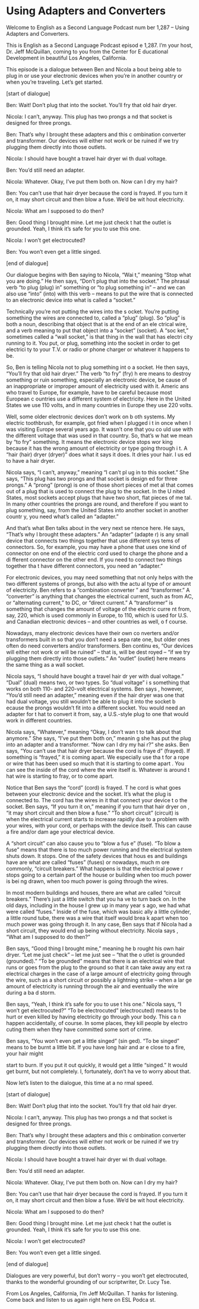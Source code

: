 # Using Adapters and Converters

Welcome to English as a Second Language Podcast num ber 1,287 – Using Adapters and Converters.

This is English as a Second Language Podcast episod e 1,287. I’m your host, Dr. Jeff McQuillan, coming to you from the Center for E ducational Development in beautiful Los Angeles, California.

This episode is a dialogue between Ben and Nicola a bout being able to plug in or use your electronic devices when you’re in another country or when you’re traveling. Let’s get started.

[start of dialogue]

Ben: Wait! Don’t plug that into the socket. You’ll fry that old hair dryer.

Nicola: I can’t, anyway. This plug has two prongs a nd that socket is designed for three prongs.

Ben: That’s why I brought these adapters and this c ombination converter and transformer. Our devices will either not work or be  ruined if we try plugging them directly into those outlets.

Nicola: I should have bought a travel hair dryer wi th dual voltage.

Ben: You’d still need an adapter.

Nicola: Whatever. Okay, I’ve put them both on. Now can I dry my hair?

Ben: You can’t use that hair dryer because the cord  is frayed. If you turn it on, it may short circuit and then blow a fuse. We’d be wit hout electricity.

Nicola: What am I supposed to do then?

Ben: Good thing I brought mine. Let me just check t hat the outlet is grounded. Yeah, I think it’s safe for you to use this one.

Nicola: I won’t get electrocuted?

Ben: You won’t even get a little singed.

[end of dialogue]

Our dialogue begins with Ben saying to Nicola, “Wai t,” meaning “Stop what you are doing.” He then says, “Don’t plug that into the  socket.” The phrasal verb “to plug (plug) in” something or “to plug something in”  – and we can also use “into” (into) with this verb – means to put the wire that is connected to an electronic device into what is called a “socket.”

Technically you’re not putting the wires into the s ocket. You’re putting something the wires are connected to, called a “plug” (plug).  So “plug” is both a noun, describing that object that is at the end of an ele ctrical wire, and a verb meaning to put that object into a “socket” (socket). A “soc ket,” sometimes called a “wall socket,” is that thing in the wall that has electri city running to it. You put, or plug, something into the socket in order to get electrici ty to your T.V. or radio or phone charger or whatever it happens to be.

So, Ben is telling Nicola not to plug something int o a socket. He then says, “You’ll fry that old hair dryer.” The verb “to fry” (fry) h ere means to destroy something or ruin something, especially an electronic device, be cause of an inappropriate or improper amount of electricity used with it. Americ ans who travel to Europe, for example, have to be careful because most European c ountries use a different system of electricity. Here in the United States we  use 110 volts, and in many countries in Europe they use 220 volts.

Well, some older electronic devices don’t work on b oth systems. My electric toothbrush, for example, got fried when I plugged i t in once when I was visiting Europe several years ago. It wasn’t one that you co uld use with the different voltage that was used in that country. So, that’s w hat we mean by “to fry” something. It means the electronic device stops wor king because it has the wrong amount of electricity or type going through i t. A “hair (hair) dryer (dryer)” does what it says it does. It dries your hair. I us ed to have a hair dryer.

Nicola says, “I can’t, anyway,” meaning “I can’t pl ug in to this socket.” She says, “This plug has two prongs and that socket is design ed for three prongs.” A “prong” (prong) is one of those short pieces of met al that comes out of a plug that is used to connect the plug to the socket. In the U nited States, most sockets accept plugs that have two short, flat pieces of me tal. In many other countries the prongs are round, and therefore if you want to plug  something, say, from the United States into another socket in another countr y, you need what’s called an “adapter.”

And that’s what Ben talks about in the very next se ntence here. He says, “That’s why I brought these adapters.” An “adapter” (adapte r) is any small device that connects two things together that use different sys tems of connectors. So, for example, you may have a phone that uses one kind of  connector on one end of the electric cord used to charge the phone and a di fferent connector on the other end. If you need to connect two things together tha t have different connectors, you need an “adapter.”

For electronic devices, you may need something that  not only helps with the two different systems of prongs, but also with the actu al type of or amount of electricity. Ben refers to a “combination converter ” and “transformer.” A “converter” is anything that changes the electrical  current, such as from AC, or “alternating current,” to DC, or “direct current.” A “transformer” is something that changes the amount of voltage of the electric curre nt from, say, 220, which is used commonly in Europe, to 110, which is used for U.S. and Canadian electronic devices – and other countries as well, o f course.

Nowadays, many electronic devices have their own co nverters and/or transformers built in so that you don’t need a sepa rate one, but older ones often do need converters and/or transformers. Ben continu es, “Our devices will either not work or will be ruined” – that is, will be dest royed – “if we try plugging them directly into those outlets.” An “outlet” (outlet) here means the same thing as a wall socket.

Nicola says, “I should have bought a travel hair dr yer with dual voltage.” “Dual” (dual) means two, or two types. So “dual voltage” i s something that works on both 110- and 220-volt electrical systems. Ben says , however, “You’d still need an adapter,” meaning even if the hair dryer was one  that had dual voltage, you still wouldn’t be able to plug it into the socket b ecause the prongs wouldn’t fit into a different socket. You would need an adapter for t hat to convert it from, say, a U.S.-style plug to one that would work in different  countries.

Nicola says, “Whatever,” meaning “Okay, I don’t wan t to talk about that anymore.” She says, “I’ve put them both on,” meanin g she has put the plug into an adapter and a transformer. “Now can I dry my hai r?” she asks. Ben says, “You can’t use that hair dryer because the cord is fraye d” (frayed). If something is “frayed,” it is coming apart. We especially use tha t for a rope or wire that has been used so much that it is starting to come apart . You can see the inside of the cord where the wire itself is. Whatever is around t hat wire is starting to fray, or to come apart.

Notice that Ben says the “cord” (cord) is frayed. T he cord is what goes between your electronic device and the socket. It’s what the plug is connected to. The cord has the wires in it that connect your device t o the socket. Ben says, “If you turn it on,” meaning if you turn that hair dryer on , “it may short circuit and then blow a fuse.” “To short circuit” (circuit) is when the electrical current starts to increase rapidly due to a problem with your wires, with your cord, or perhaps with the device itself. This can cause a fire and/or dam age your electrical device.

A “short circuit” can also cause you to “blow a fus e” (fuse). “To blow a fuse” means that there is too much power running and the electrical system shuts down. It stops. One of the safety devices that hous es and buildings have are what are called “fuses” (fuses) or nowadays, much m ore commonly, “circuit breakers.” What happens is that the electrical powe r stops going to a certain part of the house or building when too much power is bei ng drawn, when too much power is going through the wires.

In most modern buildings and houses, there are what  are called “circuit breakers.” There’s just a little switch that you ha ve to turn back on. In the old days, including in the house I grew up in many year s ago, we had what were called “fuses.” Inside of the fuse, which was basic ally a little cylinder, a little round tube, there was a wire that itself would brea k apart when too much power was going through it. In any case, Ben says that if  Nicola had a short circuit, they would end up being without electricity. Nicola says , “What am I supposed to do then?”

Ben says, “Good thing I brought mine,” meaning he b rought his own hair dryer. “Let me just check” – let me just see – “that the o utlet is grounded (grounded).” “To be grounded” means that there is an electrical wire that runs or goes from the plug to the ground so that it can take away any ext ra electrical charges in the case of a large amount of electricity going through  the wire, such as a short circuit or possibly a lightning strike – when a lar ge amount of electricity is running through the air and eventually the wire during a ba d storm.

Ben says, “Yeah, I think it’s safe for you to use t his one.” Nicola says, “I won’t get electrocuted?” “To be electrocuted” (electrocuted) means to be hurt or even killed by having electricity go through your body. This ca n happen accidentally, of course. In some places, they kill people by electro cuting them when they have committed some sort of crime.

Ben says, “You won’t even get a little singed” (sin ged). “To be singed” means to be burnt a little bit. If you have long hair and ar e close to a fire, your hair might

start to burn. If you put it out quickly, it would get a little “singed.” It would get burnt, but not completely. I, fortunately, don’t ha ve to worry about that.

Now let’s listen to the dialogue, this time at a no rmal speed.

[start of dialogue]

Ben: Wait! Don’t plug that into the socket. You’ll fry that old hair dryer.

Nicola: I can’t, anyway. This plug has two prongs a nd that socket is designed for three prongs.

Ben: That’s why I brought these adapters and this c ombination converter and transformer. Our devices will either not work or be  ruined if we try plugging them directly into those outlets.

Nicola: I should have bought a travel hair dryer wi th dual voltage.

Ben: You’d still need an adapter.

Nicola: Whatever. Okay, I’ve put them both on. Now can I dry my hair?

Ben: You can’t use that hair dryer because the cord  is frayed. If you turn it on, it may short circuit and then blow a fuse. We’d be wit hout electricity.

Nicola: What am I supposed to do then?

Ben: Good thing I brought mine. Let me just check t hat the outlet is grounded. Yeah, I think it’s safe for you to use this one.

Nicola: I won’t get electrocuted?

Ben: You won’t even get a little singed.

[end of dialogue]

Dialogues are very powerful, but don’t worry – you won’t get electrocuted, thanks to the wonderful grounding of our scriptwriter, Dr.  Lucy Tse.

From Los Angeles, California, I’m Jeff McQuillan. T hanks for listening. Come back and listen to us again right here on ESL Podca st.

